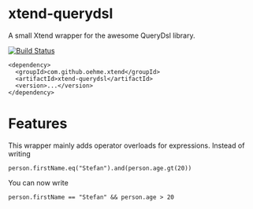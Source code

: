 xtend-querydsl
==============

A small Xtend wrapper for the awesome QueryDsl library. 

[![Build Status](https://oehme.ci.cloudbees.com/job/xtend-querydsl/badge/icon)](https://oehme.ci.cloudbees.com/job/xtend-querydsl/)

    <dependency>
      <groupId>com.github.oehme.xtend</groupId>
      <artifactId>xtend-querydsl</artifactId>
      <version>...</version>
    </dependency>

Features
========

This wrapper mainly adds operator overloads for expressions. Instead of writing

    person.firstName.eq("Stefan").and(person.age.gt(20))
  
You can now write

    person.firstName == "Stefan" && person.age > 20
